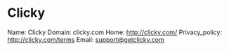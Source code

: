 
# Clicky

Name: Clicky
Domain: clicky.com
Home: http://clicky.com/
Privacy_policy: http://clicky.com/terms
Email: support@getclicky.com
